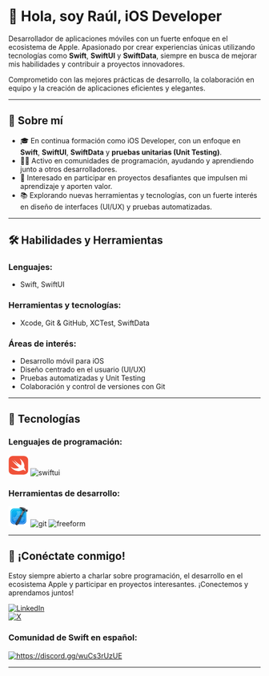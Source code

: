 # 👋 Hola, soy Raúl, iOS Developer

Desarrollador de aplicaciones móviles con un fuerte enfoque en el ecosistema de Apple. Apasionado por crear experiencias únicas utilizando tecnologías como **Swift**, **SwiftUI** y **SwiftData**, siempre en busca de mejorar mis habilidades y contribuir a proyectos innovadores. 

Comprometido con las mejores prácticas de desarrollo, la colaboración en equipo y la creación de aplicaciones eficientes y elegantes.

---

## 🚀 Sobre mí
- 🎓 En continua formación como iOS Developer, con un enfoque en **Swift**, **SwiftUI**, **SwiftData** y **pruebas unitarias (Unit Testing)**.
- 👨‍💻 Activo en comunidades de programación, ayudando y aprendiendo junto a otros desarrolladores.
- 🤝 Interesado en participar en proyectos desafiantes que impulsen mi aprendizaje y aporten valor.
- 📚 Explorando nuevas herramientas y tecnologías, con un fuerte interés en diseño de interfaces (UI/UX) y pruebas automatizadas.

---

## 🛠️ Habilidades y Herramientas

### **Lenguajes:**
- Swift, SwiftUI

### **Herramientas y tecnologías:**
- Xcode, Git & GitHub, XCTest, SwiftData

### **Áreas de interés:**
- Desarrollo móvil para iOS
- Diseño centrado en el usuario (UI/UX)
- Pruebas automatizadas y Unit Testing
- Colaboración y control de versiones con Git

---

## 📌 Tecnologías
### **Lenguajes de programación:**
<p align="left">
  <img src="https://raw.githubusercontent.com/devicons/devicon/master/icons/swift/swift-original.svg" alt="swift" width="40" height="40"/> 
  <img src="https://developer.apple.com/assets/elements/icons/swiftui/swiftui-96x96_2x.png" alt="swiftui" width="40" height="40"/>
</p>

### **Herramientas de desarrollo:**
<p align="left">
  <img src="https://raw.githubusercontent.com/devicons/devicon/master/icons/xcode/xcode-original.svg" alt="xcode" width="40" height="40"/>
  <img src="https://www.vectorlogo.zone/logos/git-scm/git-scm-icon.svg" alt="git" width="40" height="40"/> 
  <img src="https://upload.wikimedia.org/wikipedia/commons/thumb/6/68/Apple_Freeform_icon.svg/240px-Apple_Freeform_icon.svg.png" alt="freeform" width="40" height="40"/>
</p>

---

## 🔗 ¡Conéctate conmigo!
Estoy siempre abierto a charlar sobre programación, el desarrollo en el ecosistema Apple y participar en proyectos interesantes. ¡Conectemos y aprendamos juntos!

[![LinkedIn](https://img.shields.io/badge/linkedin-0A66C2?style=for-the-badge&logo=linkedin&logoColor=white)](https://www.linkedin.com/in/raulgallegoalonso/)  
[![X](https://img.shields.io/badge/x-000000?style=for-the-badge&logo=x&logoColor=white)](https://twitter.com/kontrol_deejay)  

### **Comunidad de Swift en español:**
<p align="left">
<a href="https://discord.gg/wuCs3rUzUE" target="blank"><img align="center" src="https://raw.githubusercontent.com/rahuldkjain/github-profile-readme-generator/master/src/images/icons/Social/discord.svg" alt="https://discord.gg/wuCs3rUzUE" height="30" width="40" /></a>
</p>

---
